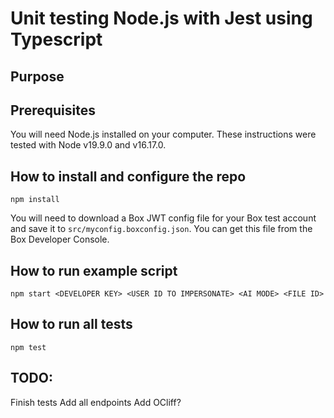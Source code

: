 # Unit testing Node.js with Jest using Typescript

## Purpose

## Prerequisites

You will need Node.js installed on your computer. These instructions were tested with Node v19.9.0 and v16.17.0.

## How to install and configure the repo

```
npm install
```

You will need to download a Box JWT config file for your Box test account and save it to `src/myconfig.boxconfig.json`. You can get this file from the Box Developer Console. 


## How to run example script

```
npm start <DEVELOPER KEY> <USER ID TO IMPERSONATE> <AI MODE> <FILE ID>
```

## How to run all tests

```
npm test
```

## TODO:

Finish tests
Add all endpoints 
Add OCliff?